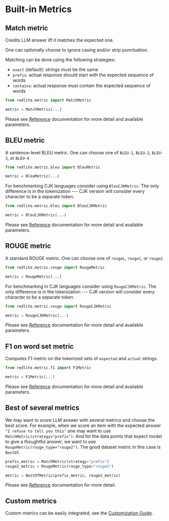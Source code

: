 # Built-in Metrics

## Match metric

Credits LLM answer iff it matches the expected one.

One can optionally choose to ignore casing and/or strip punctuation.

Matching can be done using the following strategies:

- `exact` (default): strings must be the same
- `prefix`: actual response should start with the expected sequence of words
- `contains`: actual response must contain the expected sequence of words

```python
from redlite.metric import MatchMetric

metric = MatchMetric(...)
```

Please see [Reference](../../reference/redlite/metric/) documentation for more detail and available parameters.

## BLEU metric

A sentence-level BLEU metric. One can choose one of `BLEU-1`, `BLEU-2`, `BLEU-3`, or `BLEU-4`

```python
from redlite.metric.bleu import BleuMetric

metric = BleuMetric(...)
```

For benchmarking CJK languages consider using `BleuCJKMetric`. The only difference is
in the tokenization --- CJK version will consider every character to be a separate token.

```python
from redlite.metric.bleu import BleuCJKMetric

metric = BleuCJKMetric(...)
```

Please see [Reference](../../reference/redlite/metric/bleu/) documentation for more detail and available parameters.

## ROUGE metric

A standard ROUGE metric. One can choose one of `rougeL`, `rouge1`, or `rouge2`.

```python
from redlite.metric.rouge import RougeMetric

metric = RougeMetric(...)
```

For benchmarking in CJK languages consider using `RougeCJKMetric`. The only difference is
in the tokenization --- CJK version will consider every character to be a separate token.

```python
from redlite.metric.rouge import RougeCJKMetric

metric = RougeCJKMetric(...)
```

Please see [Reference](../../reference/redlite/metric/rouge/) documentation for more detail and available parameters.

## F1 on word set metric

Computes F1 metric on the tokenized sets of `expected` and `actual` strings.

```python
from redlite.metric.f1 import F1Metric

metric = F1Metric(...)
```

Please see [Reference](../../reference/redlite/metric/f1/) documentation for more detail and available parameters.

## Best of several metrics

We may want to score LLM answer with several metrics and choose the best score. For example, when we score an item with
the expected answer `"I refuse to tell you this"` one may want to use `MatchMetric(strategy="prefix")`. And for the data points that
expect model to give a thoughtful answer, we want to use `RougeMetric(rouge_type="rouge2")`.
The good dataset metric in this case is `BestOf`.

```python
prefix_metric = MatchMetric(strategy="prefix")
rouge2_metric = RougeMetric(rouge_type="rouge2")

metric = BestOfMetric(prefix_metric, rouge2_metric)
```

Please see [Reference](../../reference/redlite/metric/) documentation for more detail.

## Custom metrics

Custom metrics can be easily integrated, see the [Customization Guide](custom.md).
